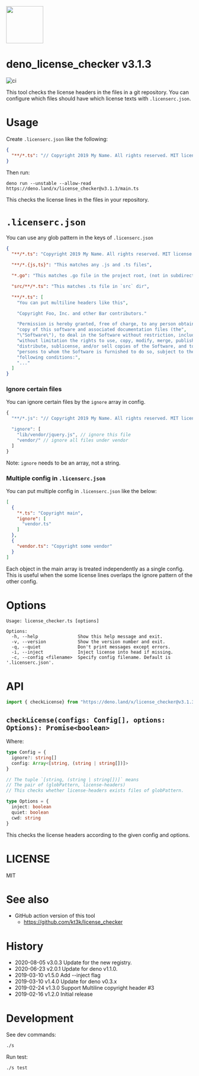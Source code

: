 <img src="https://raw.githubusercontent.com/kt3k/deno_license_checker/master/media/deno_license_checker.png" width="100">

# deno_license_checker v3.1.3

![ci](https://github.com/kt3k/deno_license_checker/workflows/ci/badge.svg)

This tool checks the license headers in the files in a git repository. You can configure which files should have which license texts with `.licenserc.json`.

# Usage

Create `.licenserc.json` like the following:

```json
{
  "**/*.ts": "// Copyright 2019 My Name. All rights reserved. MIT license."
}
```

Then run:

```console
deno run --unstable --allow-read https://deno.land/x/license_checker@v3.1.3/main.ts
```

This checks the license lines in the files in your repository.

# `.licenserc.json`

You can use any glob pattern in the keys of `.licenserc.json`

```json
{
  "**/*.ts": "Copyright 2019 My Name. All rights reserved. MIT license.",

  "**/*.{js,ts}": "This matches any .js and .ts files",

  "*.go": "This matches .go file in the project root, (not in subdirectories)",

  "src/**/*.ts": "This matches .ts file in `src` dir",

  "**/*.ts": [
    "You can put multiline headers like this",

    "Copyright Foo, Inc. and other Bar contributors."

    "Permission is hereby granted, free of charge, to any person obtaining a"
    "copy of this software and associated documentation files (the",
    "\"Software\"), to deal in the Software without restriction, including",
    "without limitation the rights to use, copy, modify, merge, publish,",
    "distribute, sublicense, and/or sell copies of the Software, and to permit",
    "persons to whom the Software is furnished to do so, subject to the",
    "following conditions:",
    "..."
  ]
}
```

### Ignore certain files

You can ignore certain files by the `ignore` array in config.

```js
{
  "**/*.js": "// Copyright 2019 My Name. All rights reserved. MIT license.",

  "ignore": [
    "lib/vendor/jquery.js", // ignore this file
    "vendor/" // ignore all files under vendor
  ]
}
```

Note: `ignore` needs to be an array, not a string.

### Multiple config in `.licenserc.json`

You can put multiple config in `.licenserc.json` like the below:

```json
[
  {
    "*.ts": "Copyright main",
    "ignore": [
      "vendor.ts"
    ]
  },
  {
    "vendor.ts": "Copyright some vendor"
  }
]
```

Each object in the main array is treated independently as a single config. This is useful when the some license lines overlaps the ignore pattern of the other config.

# Options

```
Usage: license_checker.ts [options]

Options:
  -h, --help               Show this help message and exit.
  -v, --version            Show the version number and exit.
  -q, --quiet              Don't print messages except errors.
  -i, --inject             Inject license into head if missing.
  -c, --config <filename>  Specify config filename. Default is '.licenserc.json'.
```

# API

```ts
import { checkLicense} from "https://deno.land/x/license_checker@v3.1.3/lib.ts";
```

## `checkLicense(configs: Config[], options: Options): Promise<boolean>`

Where:

```ts
type Config = {
  ignore?: string[]
  config: Array<[string, (string | string[])]>
}

// The tuple `[string, (string | string[])]` means
// The pair of (globPattern, license-headers)
// This checks whether license-headers exists files of globPattern.

type Options = {
  inject: boolean
  quiet: boolean
  cwd: string
}
```

This checks the license headers according to the given config and options.

# LICENSE

MIT

# See also

- GitHub action version of this tool
  - https://github.com/kt3k/license_checker

# History

- 2020-08-05 v3.0.3 Update for the new registry.
- 2020-06-23 v2.0.1 Update for deno v1.1.0.
- 2019-03-10 v1.5.0 Add --inject flag
- 2019-03-10 v1.4.0 Update for deno v0.3.x
- 2019-02-24 v1.3.0 Support Multiline copyright header #3
- 2019-02-16 v1.2.0 Initial release

# Development

See dev commands:

```sh
./s
```

Run test:

```sh
./s test
```
